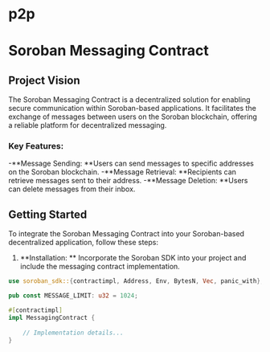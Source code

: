 # p2p
# Soroban Messaging Contract
## Project Vision

The Soroban Messaging Contract is a decentralized solution for enabling secure communication within Soroban-based applications. It facilitates the exchange of messages between users on the Soroban blockchain, offering a reliable platform for decentralized messaging.

### Key Features:

-**Message Sending: **Users can send messages to specific addresses on the Soroban blockchain.
-**Message Retrieval: **Recipients can retrieve messages sent to their address.
-**Message Deletion: **Users can delete messages from their inbox.

## Getting Started

To integrate the Soroban Messaging Contract into your Soroban-based decentralized application, follow these steps:

1. **Installation: ** Incorporate the Soroban SDK into your project and include the messaging contract implementation.

```rust
use soroban_sdk::{contractimpl, Address, Env, BytesN, Vec, panic_with};

pub const MESSAGE_LIMIT: u32 = 1024;  

#[contractimpl]
impl MessagingContract {
    
    // Implementation details...
}
